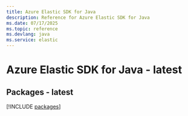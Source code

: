 ```yaml
---
title: Azure Elastic SDK for Java
description: Reference for Azure Elastic SDK for Java
ms.date: 07/17/2025
ms.topic: reference
ms.devlang: java
ms.service: elastic
---
```

# Azure Elastic SDK for Java - latest
## Packages - latest
[!INCLUDE [packages](elastic-index.md)]